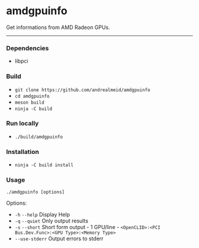 # amdgpuinfo

Get informations from AMD Radeon GPUs.

---

### Dependencies

* libpci

### Build

* `git clone https://github.com/andrealmeid/amdgpuinfo`
* `cd amdgpuinfo`
* `meson build`
* `ninja -C build`

### Run locally

* `./build/amdgpuinfo`

### Installation

* `ninja -C build install`

### Usage

`./amdgpuinfo [options]`

Options:
* `-h` `--help` Display Help
* `-q` `--quiet` Only output results
* `-s` `--short` Short form output - 1 GPU/line - `<OpenCLID>:<PCI Bus.Dev.Func>:<GPU Type>:<Memory Type>`
* `--use-stderr` Output errors to stderr

